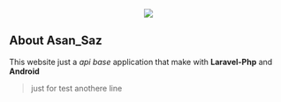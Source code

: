 <p align="center"><a href="https://rp76.ir" target="_blank"><img src="https://rp76.ir/favicon.ico"></a></p>

## About Asan_Saz

This website just a *api base* application that make with **Laravel-Php** and **Android**

> just for test
> anothere line